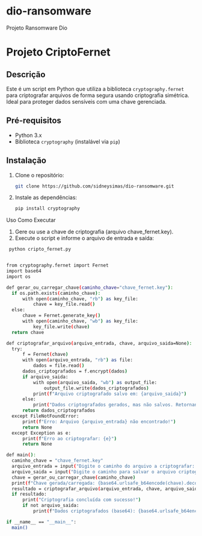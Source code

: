 # dio-ransomware
Projeto Ransomware Dio

# Projeto CriptoFernet

## Descrição
Este é um script em Python que utiliza a biblioteca `cryptography.fernet` para criptografar arquivos de forma segura usando criptografia simétrica. Ideal para proteger dados sensíveis com uma chave gerenciada.

## Pré-requisitos
- Python 3.x
- Biblioteca `cryptography` (instalável via `pip`)

## Instalação
1. Clone o repositório:
   ```bash
   git clone https://github.com/sidneysimas/dio-ransomware.git

2. Instale as dependências:
   ```bash
   pip install cryptography

Uso
Como Executar
   1. Gere ou use a chave de criptografia (arquivo chave_fernet.key).
   2. Execute o script e informe o arquivo de entrada e saída:
  ```bash    
   python cripto_fernet.py


from cryptography.fernet import Fernet
import base64
import os

def gerar_ou_carregar_chave(caminho_chave="chave_fernet.key"):
    if os.path.exists(caminho_chave):
        with open(caminho_chave, "rb") as key_file:
            chave = key_file.read()
    else:
        chave = Fernet.generate_key()
        with open(caminho_chave, "wb") as key_file:
            key_file.write(chave)
    return chave

def criptografar_arquivo(arquivo_entrada, chave, arquivo_saida=None):
    try:
        f = Fernet(chave)
        with open(arquivo_entrada, "rb") as file:
            dados = file.read()
        dados_criptografados = f.encrypt(dados)
        if arquivo_saida:
            with open(arquivo_saida, "wb") as output_file:
                output_file.write(dados_criptografados)
            print(f"Arquivo criptografado salvo em: {arquivo_saida}")
        else:
            print("Dados criptografados gerados, mas não salvos. Retornando...")
        return dados_criptografados
    except FileNotFoundError:
        print(f"Erro: Arquivo {arquivo_entrada} não encontrado!")
        return None
    except Exception as e:
        print(f"Erro ao criptografar: {e}")
        return None

def main():
    caminho_chave = "chave_fernet.key"
    arquivo_entrada = input("Digite o caminho do arquivo a criptografar: ") or "entrada.txt"
    arquivo_saida = input("Digite o caminho para salvar o arquivo criptografado (deixe vazio para não salvar): ") or None
    chave = gerar_ou_carregar_chave(caminho_chave)
    print(f"Chave gerada/carregada: {base64.urlsafe_b64encode(chave).decode()}")
    resultado = criptografar_arquivo(arquivo_entrada, chave, arquivo_saida)
    if resultado:
        print("Criptografia concluída com sucesso!")
        if not arquivo_saida:
            print(f"Dados criptografados (base64): {base64.urlsafe_b64encode(resultado).decode()}")

if __name__ == "__main__":
    main()



